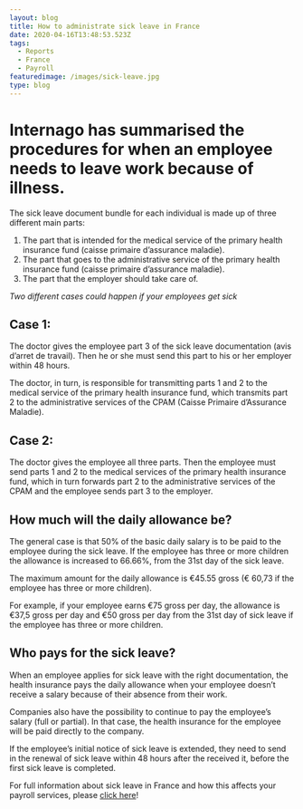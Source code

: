 ```yaml
---
layout: blog
title: How to administrate sick leave in France
date: 2020-04-16T13:48:53.523Z
tags:
  - Reports
  - France
  - Payroll
featuredimage: /images/sick-leave.jpg
type: blog
---
```

# Internago has summarised the procedures for when an employee needs to leave work because of illness.

The sick leave document bundle for each individual is made up of three different main parts:

1. The part that is intended for the medical service of the primary health insurance fund (caisse primaire d’assurance maladie).
2. The part that goes to the administrative service of the primary health insurance fund (caisse primaire d’assurance maladie). 
3. The part that the employer should take care of. 

*Two different cases could happen if your employees get sick* 

## Case 1:

The doctor gives the employee part 3 of the sick leave documentation (avis d’arret de travail). Then he or she must send this part to his or her employer within 48 hours.

The doctor, in turn, is responsible for transmitting parts 1 and 2 to the medical service of the primary health insurance fund, which transmits part 2 to the administrative services of the CPAM (Caisse Primaire d’Assurance Maladie). 

## Case 2:

The doctor gives the employee all three parts. Then the employee must send parts 1 and 2 to the medical services of the primary health insurance fund, which in turn forwards part 2 to the administrative services of the CPAM and the employee sends part 3 to the employer. 

## How much will the daily allowance be?

The general case is that 50% of the basic daily salary is to be paid to the employee during the sick leave. If the employee has three or more children the allowance is increased to 66.66%, from the 31st day of the sick leave.

The maximum amount for the daily allowance is €45.55 gross (€ 60,73 if the employee has three or more children). 

For example, if your employee earns €75 gross per day, the allowance is €37,5 gross per day and €50 gross per day from the 31st day of sick leave if the employee has three or more children. 

## Who pays for the sick leave?

When an employee applies for sick leave with the right documentation, the health insurance pays the daily allowance when your employee doesn’t receive a salary because of their absence from their work.

Companies also have the possibility to continue to pay the employee’s salary (full or partial). In that case, the health insurance for the employee will be paid directly to the company.  

If the employee’s initial notice of sick leave is extended, they need to send in the renewal of sick leave within 48 hours after the received it, before the first sick leave is completed. 

For full information about sick leave in France and how this affects your payroll services, please [click here](https://www.ameli.fr/assure/droits-demarches/maladie-accident-hospitalisation/arret-travail-maladie/arret-travail-maladie-salarie#?)!